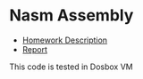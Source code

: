 # Nasm Assembly
- [Homework Description](https://github.com/mehditeymorian/Microprocessor-University/blob/main/NASM/ex6.pdf)
- [Report](https://github.com/mehditeymorian/Microprocessor-University/blob/main/NASM/Report.pdf)

This code is tested in Dosbox VM
